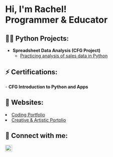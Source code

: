 <h1>Hi, I'm Rachel! <br/>Programmer & Educator</br>



<h2>👨‍💻 Python Projects:</h2>

- <b>Spreadsheet Data Analysis (CFG Project)</b>
  - [Practicing analysis of sales data in Python](https://github.com/ryyn99/CFG-Data-Analysis)

<h2>⚡ Certifications:</h2>
- <b>CFG Introduction to Python and Apps</b>

<h2>👾 Websites: </h2>
  <li><a href="http://127.0.0.1:5500/#">Coding Portfolio</a></li>
  <li><a href="https://rachelyyng99.wixsite.com/madeofmetaphors">Creative & Artistic Portolio</a></li>


<h2> 🤳 Connect with me:</h2>

[<img align="left" alt="[RachelNg | LinkedIn](https://www.linkedin.com/in/rachel-ng-646688170)" width="22px" src="https://cdn.jsdelivr.net/npm/simple-icons@v3/icons/linkedin.svg" />][linkedin]


[linkedin]: https://www.linkedin.com/in/rachel-ng-646688170

